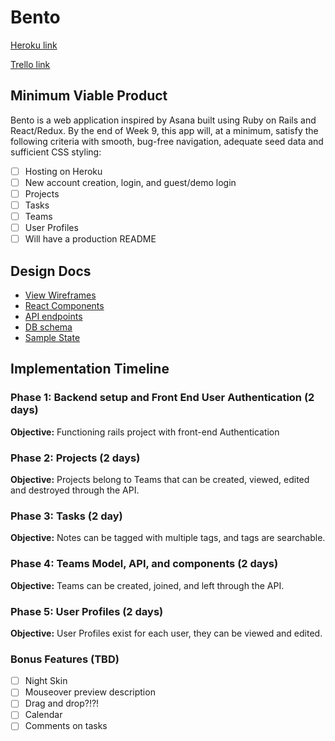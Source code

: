 # Bento

[Heroku link][heroku]

[Trello link][trello]

[heroku]: http://ben-to.herokuapp.com
[trello]: https://trello.com/b/UGFK5ng3/bento-board

## Minimum Viable Product

Bento is a web application inspired by Asana built using Ruby on Rails
and React/Redux.  By the end of Week 9, this app will, at a minimum, satisfy the
following criteria with smooth, bug-free navigation, adequate seed data and
sufficient CSS styling:

- [ ] Hosting on Heroku
- [ ] New account creation, login, and guest/demo login
- [ ] Projects
- [ ] Tasks
- [ ] Teams
- [ ] User Profiles
- [ ] Will have a production README

## Design Docs
* [View Wireframes][wireframes]
* [React Components][components]
* [API endpoints][api-endpoints]
* [DB schema][schema]
* [Sample State][sample-state]

[wireframes]: docs/wireframes
[components]: docs/component-hierarchy.md
[sample-state]: docs/sample-state.md
[api-endpoints]: docs/api-endpoints.md
[schema]: docs/schema.md

## Implementation Timeline

### Phase 1: Backend setup and Front End User Authentication (2 days)

**Objective:** Functioning rails project with front-end Authentication

### Phase 2: Projects (2 days)

**Objective:** Projects belong to Teams that can be created, viewed, edited and destroyed through the API.

### Phase 3: Tasks (2 day)

**Objective:** Notes can be tagged with multiple tags, and tags are searchable.

### Phase 4: Teams Model, API, and components (2 days)

**Objective:** Teams can be created, joined, and left through
the API.

### Phase 5: User Profiles (2 days)

**Objective:** User Profiles exist for each user, they can be viewed and edited.

### Bonus Features (TBD)
- [ ] Night Skin
- [ ] Mouseover preview description
- [ ] Drag and drop?!?!
- [ ] Calendar
- [ ] Comments on tasks
